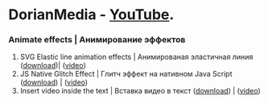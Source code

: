 # DorianMedia - [YouTube](https://www.youtube.com/channel/UCI5B6GIerZ5AzAI5ANAOwww). 
### Animate effects | Анимирование эффектов
1. SVG Elastic line animation effects | Анимированая эластичная линия ([download](https://github.com/DorianHub/Animate-effects/tree/master/SVG%20Elastic%20line%20animation%20effects))| ([video](https://www.youtube.com/watch?v=kVZ5AzI0C_4))
2. JS Native Glitch Effect | Глитч эффект на нативном Java Script ([download](https://github.com/DorianHub/Animate-effects/tree/master/JS%20Native%20Glitch%20Effect)) | ([video](https://youtu.be/88NNttc-YWo))
3. Insert video inside the text | Вставка видео в текст ([download]()) | ([video]())
